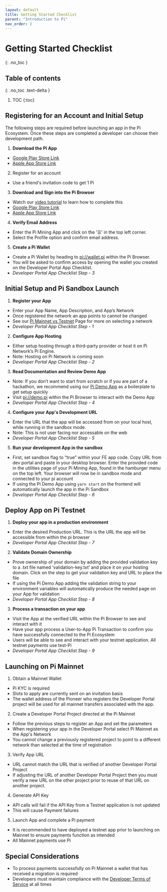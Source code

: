 ```yaml
---
layout: default
title: Getting Started Checklist
parent: "Introduction to Pi"
nav_order: 2
---
```


# Getting Started Checklist
{: .no_toc }

## Table of contents
{: .no_toc .text-delta }

1. TOC
{:toc}

## Registering for an Account and Initial Setup
The following steps are required before launching an app in the Pi Ecosystem. Once these steps are completed a developer can choose their development path. 

1. **Download the Pi App**
* [Google Play Store Link](https://play.google.com/store/apps/details?id=com.blockchainvault)
* [Apple App Store Link](https://itunes.apple.com/us/app/pi-network/id1445472541)
2. Register for an account
* Use a friend's invitation code to get 1 Pi
3. **Download and Sign into the Pi Browser**
* Watch our [video tutorial](https://www.youtube.com/watch?v=q8R_-R8Wkls) to learn how to complete this
* [Google Play Store Link](https://play.google.com/store/apps/details?id=pi.browser)
* [Apple App Store Link](https://apps.apple.com/us/app/pi-browser/id1560911608)
4. **Verify Email Address**
* Enter the Pi Mining App and click on the '&#9776;' in the top left corner. 
* Select the Profile option and confirm email address.  
5. **Create a Pi Wallet**
* Create a Pi Wallet by heading to [pi://wallet.pi](pi://wallet.pi) within the Pi Browser. 
* You will be asked to confirm access by opening the wallet you created on the Developer Portal App Checklist.
* *Developer Portal App Checklist Step - 3*

## Initial Setup and Pi Sandbox Launch
1. **Register your App**
* Enter your App Name, App Description, and App’s Network
* Once registered the network an app points to cannot be changed
* See our [Pi Mainnet vs Testnet](../../importantTopics/mainnetVsTestnet) Page for more on selecting a network
* *Developer Portal App Checklist Step - 1*
2. **Configure App Hosting**
* Either setup hosting through a third-party provider or host it on Pi Network’s Pi Engine. 
* Note: Hosting on Pi Network is coming soon
* *Developer Portal App Checklist Step - 2*
3. **Read Documentation and Review Demo App**
* Note: If you don’t want to start from scratch or if you are part of a hackathon, we recommend using our [Pi Demo App](../../demoApp) as a boilerplate to get setup quickly
* Visit [pi://demo.pi](pi://demo.pi) within the Pi Browser to interact with the Demo App
* *Developer Portal App Checklist Step - 4*
4. **Configure your App's Development URL**
* Enter the URL that the app will be accessed from on your local host, while running in the sandbox mode.
* Note: This is not user facing nor accessable on the web
* *Developer Portal App Checklist Step - 5*
5. **Run your development App in the sandbox**
* First, set sandbox flag to “true” within your FE app code. Copy URL from dev portal and paste in your desktop browser. Enter the provided code in the utilities page of your Pi Mining App, found in the hamburger menu on the top left. Your browser will now be in sandbox mode and connected to your pi account
* If using the Pi Demo App using `yarn start` on the frontend will automatically launch the app in the Pi Sandbox
* *Developer Portal App Checklist Step - 6*

## Deploy App on Pi Testnet
1. **Deploy your app in a production environment**
* Enter the desired Production URL. This is the URL the app will be accessible from within the pi browser 
* *Developer Portal App Checklist Step - 7*
2. **Validate Domain Ownership**
* Prove ownership of your domain by adding the provided validation key to a .txt file named ‘validation-key.txt’ and place it on your hosting domain. Click on the step to get your validation key and URL to place the file
* If using the Pi Demo App adding the validation string to your environment variables will automatically produce the needed page on your App for validation 
* *Developer Portal App Checklist Step - 8*
3. **Process a transaction on your app**
* Visit the App at the verified URL within the Pi Browser to see and interact with it
* Have your app process a User-to-App Pi Transaction to confirm you have successfully connected to the Pi Ecosystem
* Users will be able to see and interact with your testnet application. All testnet payments use test-Pi
* *Developer Portal App Checklist Step - 9*


## Launching on Pi Mainnet
1. Obtain a Mainnet Wallet
* Pi KYC is required
* Slots to apply are currently sent on an invitation basis
* The wallet address of the Pioneer who registers the Developer Portal project will be used for all mainnet transfers associated with the app.
2. Create a Developer Portal Project directed at the Pi Mainnet
* Follow the previous steps to register an App and set the parameters
* When registering your app in the Developer Portal select Pi Mainnet as the App's Network
* You cannot change a previously registered project to point to a different network than selected at the time of registration
3. Verify App URL
* URL cannot match the URL that is verified of another Developer Portal Project
* If adjusting the URL of another Developer Portal Project then you must verify a new URL on the other project prior to reuse of that URL on another project.
4. Generate API Key
* API calls will fail if the API Key from a Testnet application is not updated
* This will cause Payment failures
5. Launch App and complete a Pi payment
* It is recommended to have deployed a testnet app prior to launching on Mainnet to ensure payments function as intended
* All Mainnet payments use Pi


## Special Considerations
- To process payments successfully on Pi Mainnet a wallet that has received a migration is required
- Developers must maintain compliance with the [Developer Terms of Service](https://socialchain.app/developer_terms) at all times